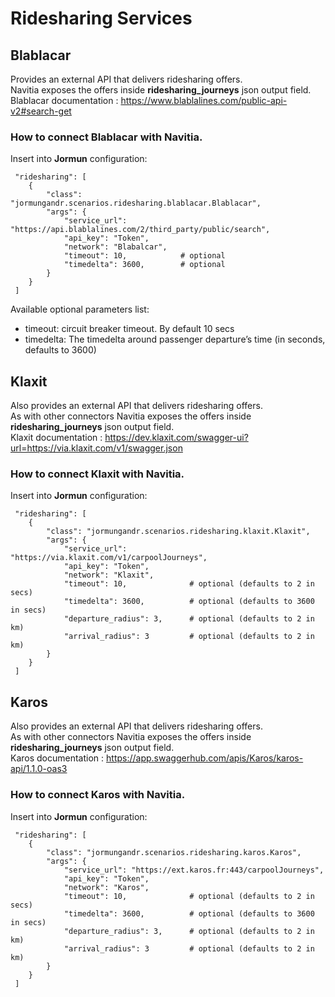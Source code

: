 # Ridesharing Services

## Blablacar

Provides an external API that delivers ridesharing offers.<br>
Navitia exposes the offers inside **ridesharing_journeys** json output field.<br>
Blablacar documentation : https://www.blablalines.com/public-api-v2#search-get

### How to connect Blablacar with Navitia.

Insert into **Jormun** configuration:

```
 "ridesharing": [
    {
        "class": "jormungandr.scenarios.ridesharing.blablacar.Blablacar",
        "args": {
            "service_url": "https://api.blablalines.com/2/third_party/public/search",
            "api_key": "Token",
            "network": "Blabalcar",
            "timeout": 10,            # optional
            "timedelta": 3600,        # optional
        }
    }
 ]
```

Available optional parameters list:
* timeout: circuit breaker timeout. By default 10 secs
* timedelta: The timedelta around passenger departure’s time (in seconds, defaults to 3600)


## Klaxit

Also provides an external API that delivers ridesharing offers.<br>
As with other connectors Navitia exposes the offers inside **ridesharing_journeys** json output field.<br>
Klaxit documentation : https://dev.klaxit.com/swagger-ui?url=https://via.klaxit.com/v1/swagger.json

### How to connect Klaxit with Navitia.

Insert into **Jormun** configuration:

```
 "ridesharing": [
    {
        "class": "jormungandr.scenarios.ridesharing.klaxit.Klaxit",
        "args": {
            "service_url": "https://via.klaxit.com/v1/carpoolJourneys",
            "api_key": "Token",
            "network": "Klaxit",
            "timeout": 10,              # optional (defaults to 2 in secs)
            "timedelta": 3600,          # optional (defaults to 3600 in secs)
            "departure_radius": 3,      # optional (defaults to 2 in km)
		    "arrival_radius": 3         # optional (defaults to 2 in km)
        }
    }
 ]
```

## Karos

Also provides an external API that delivers ridesharing offers.<br>
As with other connectors Navitia exposes the offers inside **ridesharing_journeys** json output field.<br>
Karos documentation : https://app.swaggerhub.com/apis/Karos/karos-api/1.1.0-oas3

### How to connect Karos with Navitia.

Insert into **Jormun** configuration:

```
 "ridesharing": [
    {
        "class": "jormungandr.scenarios.ridesharing.karos.Karos",
        "args": {
            "service_url": "https://ext.karos.fr:443/carpoolJourneys",
            "api_key": "Token",
            "network": "Karos",
            "timeout": 10,              # optional (defaults to 2 in secs)
            "timedelta": 3600,          # optional (defaults to 3600 in secs)
            "departure_radius": 3,      # optional (defaults to 2 in km)
		    "arrival_radius": 3         # optional (defaults to 2 in km)
        }
    }
 ]
```
